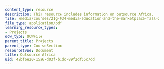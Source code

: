 ```yaml
---
content_type: resource
description: This resource includes information on outsource Africa.
file: /media/courses/21g-034-media-education-and-the-marketplace-fall-2005/42bf6e2015a6d03fb1dc89f2df35c7dd_MIT21G_034F05_outsourcing.pdf
file_type: application/pdf
learning_resource_types:
- Projects
ocw_type: OCWFile
parent_title: Projects
parent_type: CourseSection
resourcetype: Document
title: Outsource Africa
uid: 42bf6e20-15a6-d03f-b1dc-89f2df35c7dd
---
```

